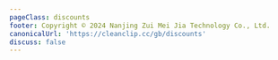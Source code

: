 ```yaml
---
pageClass: discounts
footer: Copyright © 2024 Nanjing Zui Mei Jia Technology Co., Ltd.
canonicalUrl: 'https://cleanclip.cc/gb/discounts'
discuss: false
---
```

<Discounts/>